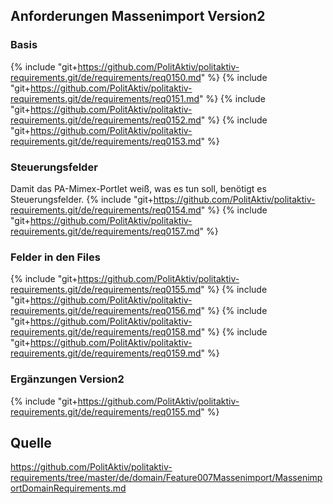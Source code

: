 ## Anforderungen Massenimport Version2

### Basis
{% include "git+https://github.com/PolitAktiv/politaktiv-requirements.git/de/requirements/req0150.md" %}
{% include "git+https://github.com/PolitAktiv/politaktiv-requirements.git/de/requirements/req0151.md" %}
{% include "git+https://github.com/PolitAktiv/politaktiv-requirements.git/de/requirements/req0152.md" %}
{% include "git+https://github.com/PolitAktiv/politaktiv-requirements.git/de/requirements/req0153.md" %}

### Steuerungsfelder
Damit das PA-Mimex-Portlet weiß, was es tun soll, benötigt es Steuerungsfelder.
{% include "git+https://github.com/PolitAktiv/politaktiv-requirements.git/de/requirements/req0154.md" %}
{% include "git+https://github.com/PolitAktiv/politaktiv-requirements.git/de/requirements/req0157.md" %}

### Felder in den Files
{% include "git+https://github.com/PolitAktiv/politaktiv-requirements.git/de/requirements/req0155.md" %}
{% include "git+https://github.com/PolitAktiv/politaktiv-requirements.git/de/requirements/req0156.md" %}
{% include "git+https://github.com/PolitAktiv/politaktiv-requirements.git/de/requirements/req0158.md" %}
{% include "git+https://github.com/PolitAktiv/politaktiv-requirements.git/de/requirements/req0159.md" %}

### Ergänzungen Version2
{% include "git+https://github.com/PolitAktiv/politaktiv-requirements.git/de/requirements/req0155.md" %}

## Quelle
https://github.com/PolitAktiv/politaktiv-requirements/tree/master/de/domain/Feature007Massenimport/MassenimportDomainRequirements.md